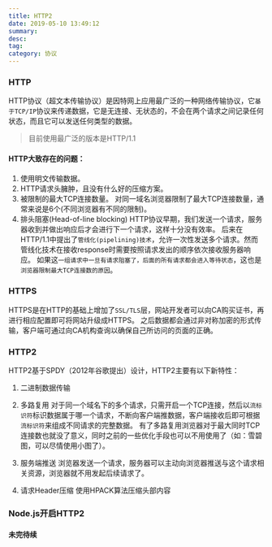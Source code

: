 ```yaml
---
title: HTTP2
date: 2019-05-10 13:49:12
summary: 
desc: 
tag: 
category: 协议
---
```

### HTTP
HTTP协议（超文本传输协议）是因特网上应用最广泛的一种网络传输协议，它`基于TCP/IP`协议来传递数据，它是无连接、无状态的，不会在两个请求之间记录任何状态，而且它可以发送任何类型的数据。
> 目前使用最广泛的版本是HTTP/1.1

#### HTTP大致存在的问题：

1. 使用明文传输数据。
2. HTTP请求头臃肿，且没有什么好的压缩方案。
3. 被限制的最大TCP连接数量。
对同一域名浏览器限制了最大TCP连接数量，通常来说是6个(不同浏览器有不同的限制)。
4. 排头阻塞(Head-of-line blocking)
HTTP协议早期，我们发送一个请求，服务器收到并做出响应后才会进行下一个请求，这样十分没有效率。
后来在HTTP/1.1中提出了`管线化(pipelining)技术`，允许一次性发送多个请求。然而管线化技术在接收response时需要按照请求发出的顺序依次接收服务器响应。
如果这`一组请求中一旦有请求阻塞了，后面的所有请求都会进入等待状态`，这也是`浏览器限制最大TCP连接数的原因`。


### HTTPS
HTTPS是在HTTP的基础上增加了`SSL/TLS`层，网站开发者可以向CA购买证书，再进行相应配置即可将网站升级成HTTPS。
之后数据都会通过非对称加密的形式传输，客户端可通过向CA机构查询以确保自己所访问的页面的正确。


### HTTP2
HTTP2基于SPDY（2012年谷歌提出）设计，HTTP2主要有以下新特性：
1. 二进制数据传输

2. 多路复用
对于同一个域名下的多个请求，只需开启一个TCP连接，然后以`流标识符`标识数据属于哪一个请求，不断向客户端推数据，客户端接收后即可根据`流标识符`来组成不同请求的完整数据。
有了多路复用浏览器对于最大同时TCP连接数也就没了意义，同时之前的一些优化手段也可以不用使用了（如：雪碧图，可以尽情使用小图了）。

3. 服务端推送
浏览器发送一个请求，服务器可以主动向浏览器推送与这个请求相关资源，浏览器就不用发起后续请求了。

4. 请求Header压缩
使用HPACK算法压缩头部内容


### Node.js开启HTTP2

#### 未完待续